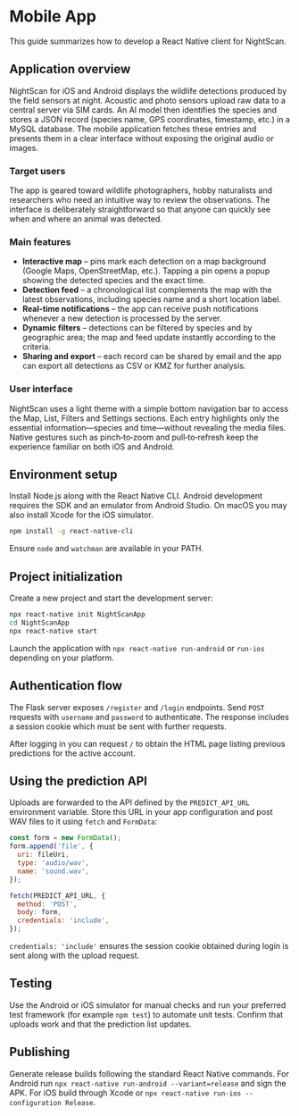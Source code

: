 # Mobile App

This guide summarizes how to develop a React Native client for NightScan.

## Application overview

NightScan for iOS and Android displays the wildlife detections produced by the
field sensors at night. Acoustic and photo sensors upload raw data to a central
server via SIM cards. An AI model then identifies the species and stores a JSON
record (species name, GPS coordinates, timestamp, etc.) in a MySQL database.
The mobile application fetches these entries and presents them in a clear
interface without exposing the original audio or images.

### Target users

The app is geared toward wildlife photographers, hobby naturalists and
researchers who need an intuitive way to review the observations. The interface
is deliberately straightforward so that anyone can quickly see when and where an
animal was detected.

### Main features

- **Interactive map** – pins mark each detection on a map background (Google
  Maps, OpenStreetMap, etc.). Tapping a pin opens a popup showing the detected
  species and the exact time.
- **Detection feed** – a chronological list complements the map with the latest
  observations, including species name and a short location label.
- **Real-time notifications** – the app can receive push notifications whenever a
  new detection is processed by the server.
- **Dynamic filters** – detections can be filtered by species and by geographic
  area; the map and feed update instantly according to the criteria.
- **Sharing and export** – each record can be shared by email and the app can
  export all detections as CSV or KMZ for further analysis.

### User interface

NightScan uses a light theme with a simple bottom navigation bar to access the
Map, List, Filters and Settings sections. Each entry highlights only the
essential information—species and time—without revealing the media files. Native
gestures such as pinch‑to‑zoom and pull‑to‑refresh keep the experience familiar
on both iOS and Android.

## Environment setup

Install Node.js along with the React Native CLI. Android development requires the SDK and an emulator from Android Studio. On macOS you may also install Xcode for the iOS simulator.

```bash
npm install -g react-native-cli
```

Ensure `node` and `watchman` are available in your PATH.

## Project initialization

Create a new project and start the development server:

```bash
npx react-native init NightScanApp
cd NightScanApp
npx react-native start
```

Launch the application with `npx react-native run-android` or `run-ios` depending on your platform.

## Authentication flow

The Flask server exposes `/register` and `/login` endpoints. Send `POST` requests with `username` and `password` to authenticate. The response includes a session cookie which must be sent with further requests.

After logging in you can request `/` to obtain the HTML page listing previous predictions for the active account.

## Using the prediction API

Uploads are forwarded to the API defined by the `PREDICT_API_URL` environment variable. Store this URL in your app configuration and post WAV files to it using `fetch` and `FormData`:

```javascript
const form = new FormData();
form.append('file', {
  uri: fileUri,
  type: 'audio/wav',
  name: 'sound.wav',
});

fetch(PREDICT_API_URL, {
  method: 'POST',
  body: form,
  credentials: 'include',
});
```

`credentials: 'include'` ensures the session cookie obtained during login is sent along with the upload request.

## Testing

Use the Android or iOS simulator for manual checks and run your preferred test framework (for example `npm test`) to automate unit tests. Confirm that uploads work and that the prediction list updates.

## Publishing

Generate release builds following the standard React Native commands. For Android run `npx react-native run-android --variant=release` and sign the APK. For iOS build through Xcode or `npx react-native run-ios --configuration Release`.

